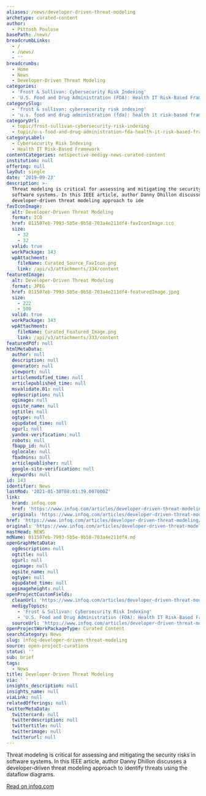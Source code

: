 ```yaml
---
aliases: /news/developer-driven-threat-modeling
archetype: curated-content
author:
  - Pittosh Poulose
basePath: /news/
breadcrumbLinks:
  - /
  - /news/
  - ''
breadcrumbs:
  - Home
  - News
  - Developer-Driven Threat Modeling
categories:
  - 'Frost & Sullivan: Cybersecurity Risk Indexing'
  - 'U.S. Food and Drug Administration (FDA): Health IT Risk-Based Framework'
categorySlug:
  - 'frost & sullivan: cybersecurity risk indexing'
  - 'u.s. food and drug administration (fda): health it risk-based framework'
categoryUrl:
  - topic/frost-sullivan-cybersecurity-risk-indexing
  - topic/u-s-food-and-drug-administration-fda-health-it-risk-based-framework
categoryLabel:
  - Cybersecurity Risk Indexing
  - Health IT Risk-Based Framework
contentCategories: netspective-medigy-news-curated-content
institution: null
offering: null
layOut: single
date: '2019-09-23'
description: >-
  Threat modeling is critical for assessing and mitigating the security risks in
  software systems. In this IEEE article, author Danny Dhillon discusses a
  developer-driven threat modeling approach to ide
favIconImage:
  alt: Developer-Driven Threat Modeling
  format: ICO
  href: 011507eb-7993-5b5e-9b58-703a4e211df4-favIconImage.ico
  size:
    - 32
    - 32
  valid: true
  workPackage: 143
  wpAttachment:
    fileName: Curated_Source_FavIcon.png
    link: /api/v3/attachments/334/content
featuredImage:
  alt: Developer-Driven Threat Modeling
  format: JPEG
  href: 011507eb-7993-5b5e-9b58-703a4e211df4-featuredImage.jpeg
  size:
    - 222
    - 500
  valid: true
  workPackage: 143
  wpAttachment:
    fileName: Curated_Featured_Image.png
    link: /api/v3/attachments/333/content
featuredPdf: null
htmlMetaData:
  author: null
  description: null
  generator: null
  viewport: null
  articlemodified_time: null
  articlepublished_time: null
  msvalidate.01: null
  ogdescription: null
  ogimage: null
  ogsite_name: null
  ogtitle: null
  ogtype: null
  ogupdated_time: null
  ogurl: null
  yandex-verification: null
  robots: null
  fbapp_id: null
  oglocale: null
  fbadmins: null
  articlepublisher: null
  google-site-verification: null
  keywords: null
id: 143
identifier: News
lastMod: '2021-01-30T08:01:39.007000Z'
link:
  brand: infoq.com
  href: 'https://www.infoq.com/articles/developer-driven-threat-modeling/'
  original: 'https://www.infoq.com/articles/developer-driven-threat-modeling/'
href: 'https://www.infoq.com/articles/developer-driven-threat-modeling/'
original: 'https://www.infoq.com/articles/developer-driven-threat-modeling/'
mastHead: NEWS
mdName: 011507eb-7993-5b5e-9b58-703a4e211df4.md
openGraphMetaData:
  ogdescription: null
  ogtitle: null
  ogurl: null
  ogimage: null
  ogsite_name: null
  ogtype: null
  ogupdated_time: null
  ogimageheight: null
openProjectCustomFields:
  cleanUrl: 'https://www.infoq.com/articles/developer-driven-threat-modeling/'
  medigyTopics:
    - 'Frost & Sullivan: Cybersecurity Risk Indexing'
    - 'U.S. Food and Drug Administration (FDA): Health IT Risk-Based Framework'
  sourceUrl: 'https://www.infoq.com/articles/developer-driven-threat-modeling/'
openProjectWorkPackageType: Curated Content
searchCategory: News
slug: infoq-developer-driven-threat-modeling
source: open-project-curations
status: ''
sub: brief
tags:
  - News
title: Developer-Driven Threat Modeling
via: ' '
insights_description: null
insights_name: null
viaLink: null
relatedOfferings: null
twitterMetaData:
  twittercard: null
  twitterdescription: null
  twittertitle: null
  twitterimage: null
  twitterurl: null
---
```

Threat modeling is critical for assessing and mitigating the security risks in software systems. In this IEEE article, author Danny Dhillon discusses a developer-driven threat modeling approach to identify threats using the dataflow diagrams.


[Read on infoq.com](https://www.infoq.com/articles/developer-driven-threat-modeling/)
